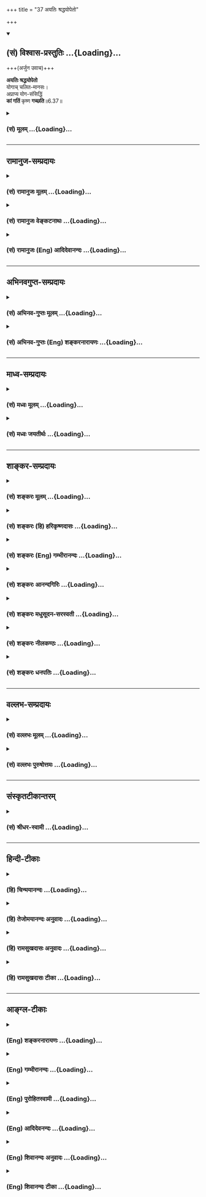 +++
title = "37 अयतिः श्रद्धयोपेतो"

+++
<div class="js_include" newlevelforh1="2" title="(सं) विश्वास-प्रस्तुतिः" unfilled url="/purANam_vaiShNavam/mahAbhAratam/06-bhIShma-parva/03-bhagavad-gItA-parva/saMskRtam/vishvAsa-prastutiH/06_Atma-saMyama-yogaH_a/37_ayatiH_shraddhayo.md">
<details open><summary><h2>(सं) विश्वास-प्रस्तुतिः ...{Loading}...</h2></summary>

+++(अर्जुन उवाच)+++

**अयतिः श्रद्धयोपेतो**  
योगाच् चलित-मानसः।  
अप्राप्य योग-संसिद्धिं  
**कां गतिं** कृष्ण **गच्छति**॥6.37॥
</details>
</div>
<div class="js_include collapsed" newlevelforh1="3" title="(सं) मूलम्" unfilled url="/purANam_vaiShNavam/mahAbhAratam/06-bhIShma-parva/03-bhagavad-gItA-parva/saMskRtam/mUlam/06_Atma-saMyama-yogaH_a/37_ayatiH_shraddhayo.md">
<details><summary><h3>(सं) मूलम् ...{Loading}...</h3></summary>

अर्जुन उवाच  
अयतिः श्रद्धयोपेतो योगाच्चलितमानसः।  
अप्राप्य योगसंसिद्धिं कां गतिं कृष्ण गच्छति।।6.37।।
</details>
</div>


_________________
## रामानुज-सम्प्रदायः
<div class="js_include collapsed" newlevelforh1="3" title="(सं) रामानुजः मूलम्" unfilled url="/purANam_vaiShNavam/mahAbhAratam/06-bhIShma-parva/03-bhagavad-gItA-parva/saMskRtam/rAmAnujaH/mUlam/06_Atma-saMyama-yogaH_a/37_ayatiH_shraddhayo.md">
<details><summary><h3>(सं) रामानुजः मूलम् ...{Loading}...</h3></summary>

।।6.37।। अर्जुन उवाच **श्रद्धया** योगे प्रवृत्तो
दृढतराभ्यासरूपयत्नवैकल्येन **योगसंसिद्धिम् अप्राप्य योगात् चलितमानसः कां
गतिं गच्छति।**

</details>
</div>
<div class="js_include collapsed" newlevelforh1="3" title="(सं) रामानुजः वेङ्कटनाथः" unfilled url="/purANam_vaiShNavam/mahAbhAratam/06-bhIShma-parva/03-bhagavad-gItA-parva/saMskRtam/rAmAnujaH/venkaTanAthaH/06_Atma-saMyama-yogaH_a/37_ayatiH_shraddhayo.md">
<details><summary><h3>(सं) रामानुजः वेङ्कटनाथः ...{Loading}...</h3></summary>

  
  
।।6.37।। एवं प्रागुक्तमेव योगसाधनं यथावच्छ्रुतम् अथ प्रागुक्तमेव
योगमाहात्म्यं श्रोतव्यं सर्वप्रकारान्वितं प्रपञ्चेन श्रोतुं पृच्छतीत्याह
अथेति। योगमाहात्म्यशब्देन सङ्ग्रहश्लोकस्थयोगसिद्धिशब्दो व्याख्यातः।
सिद्धिकारणं हि माहात्म्यम् सिद्धिश्चात्र शिथिलस्यापि योगस्य
चिरतरमनेकपुण्यलोकावाप्तिः पुनर्योगयोग्ययोगिकुलसम्भवः तद्द्वारा
पुनर्योगपौष्कल्यं ततश्चापवर्ग इत्येवंरूपा। एषा च सिद्धिः अनितरसाधारणेन
माहात्म्येन। ननुनेहाभिक्रमनाशोऽस्ति 2।40 इत्यादौ कर्मयोगस्य
माहात्म्यमुक्तम् अत्र तु तत्फलभूतस्यात्मावलोकनरूपयोगस्य अतः कथं
श्रुतमित्युक्तम् तत्राहअन्तर्गतेति। ततः किमित्यत्राहतच्चेति।
योगाङ्कुरभूतात्मज्ञानगर्भतया पुष्कलयोगस्वरूपसाधनतया च हि कर्मयोगस्य
माहात्स्यं तत्रोदितम् ततश्च योगोपाधिके तदङ्गभूतकर्मयोगमाहात्म्येऽभिहिते
अङ्गीभूतयोगमाहात्म्यमेवोक्तं भवतीति भावः। अयतिः इत्यादिपदानामर्थौचित्यात्
क्रमभेदेन अन्वयो दर्शितः। तत्र प्रवृत्तस्य हि ततश्चलितत्वं वाच्यम् नतु
तत्र श्रद्धोपेतमात्रस्येति अतः श्रद्धया तत्कार्यलक्षणेत्यभिप्रायेणयोगे
प्रवृत्त इत्युक्तम्। उपेतशब्द एव वाऽत्र श्रद्धाकृतयोगाधिगमपर
इत्यभिप्रायः। योगसंसिद्धिमप्राप्य योगसिद्धेः
पूर्वमेवेत्यर्थः। योगाच्चलितमानसः पुष्कलयोगं कर्तुमननुगुणचित्त इत्यर्थः।
कामभोगमोक्षनिरयेषु कतमामित्यर्थः। कां गतिं गच्छति इति
सामान्यनिर्दिष्टमेवकच्चित् इत्यादिना
विवृतम्। दृष्टान्तेऽप्युभयभ्रष्टत्वप्रकारं दर्शयतियथेति।
उभयभ्रष्टताविवरणरूपत्वात्विमूढो ब्रह्मणः पथि इत्येकस्याभिधानाच्च
पारिशेष्यादप्रतिष्ठपदं
सांसारिकफलसाधनकर्मभ्रंशाभिप्रायमित्याहयथावस्थितमिति।
कर्मस्वरूपानुष्ठानप्रयासादौ न किञ्चिन्न्यूनम् अभिसन्धिवैषम्यात्तु
निष्फलं संवृत्तमित्यभिप्रायः। विमूढो ब्रह्मणः पथि इति ब्रह्मपथे अज्ञानं न
विवक्षितम् ज्ञात्वोपक्रम्य निवृत्तं प्रति पृच्छ्यमानत्वात्। अतो
विमोहकार्ययोगनिवृत्तिरत्र विमूढशब्देन लक्ष्यत इत्यभिप्रायेणप्रक्रान्त
इत्यादिप्रच्युत इत्यन्तमुक्तम्। ब्रह्मणः पथि ब्रह्मप्राप्त्युपायभूते योग
इत्यर्थः। एतं मे संशयम् इति निर्दिश्यमानस्य संशयस्यार्थसिद्धं
शिरोन्तरमाहकिमयं नश्यत्येवेति। अर्हसि
सर्वज्ञत्वकारुणिकत्वप्रियसखत्वादियुक्तस्त्वं
योग्योऽसीत्यर्थः। कृष्णशब्देन त्वच्छब्देन चाभिप्रेतमाह स्वत इति।
करणाधीनम् अविशदानुमानादिप्रायं क्रमभावि कतिपयविषयं कादाचित्कमपि हि
त्वदन्येषां ज्ञानमिति भावः। एतेनयो वेत्ति युगपत्सर्वं प्रत्यक्षेण सदा
स्वतः। तं प्रणम्य हरिं शास्त्रं न्यायतत्त्वं प्रचक्ष्महे न्या.त. इति तु
भगवन्नाथमुनिमिश्राणां वचनमनुसंहितम्। न ह्युपपद्यत इति
युक्तिविरोधोऽभिप्रेतः।

</details>
</div>
<div class="js_include collapsed" newlevelforh1="3" title="(सं) रामानुजः (Eng) आदिदेवानन्दः" unfilled url="/purANam_vaiShNavam/mahAbhAratam/06-bhIShma-parva/03-bhagavad-gItA-parva/saMskRtam/rAmAnujaH/english/AdidevAnandaH/06_Atma-saMyama-yogaH_a/37_ayatiH_shraddhayo.md">
<details><summary><h3>(सं) रामानुजः (Eng) आदिदेवानन्दः ...{Loading}...</h3></summary>

6.37 - 6.39 Arjuna said What way does he go, who has embarked on Yoga endowed with faith, but who by inadeacy of exertion in practice, does not gain success in Yoga and has his mind wandering from Yoga; Does he not perish like a small piece of cloud torn from a large mass of cloud -
perish without reaching another large mass of cloud; Now does he not fall away from both (sides); He has no support and is confused on the path leading to the Brahman. He is without any support in the sense that Karma or rituals which constitutes the means of heaven etc., does not give support for a person who is devoid of attachment to fruits; for Karma is the means for generating its own fruits. He is also confused in the path leading to the Brahman on which he has just begun to traverse;
He has lost his way. Does he then get lost by falling down from both sides, these being attainment of heaven on the one hand and liberation on the other. Does he not thus perish; You should remove this doubt altogether from my mind; for there is no other remover of this doubt than You, who always perceive directly all matters simultaneously.

</details>
</div>


_________________
## अभिनवगुप्त-सम्प्रदायः
<div class="js_include collapsed" newlevelforh1="3" title="(सं) अभिनव-गुप्तः मूलम्" unfilled url="/purANam_vaiShNavam/mahAbhAratam/06-bhIShma-parva/03-bhagavad-gItA-parva/saMskRtam/abhinava-guptaH/mUlam/06_Atma-saMyama-yogaH_a/37_ayatiH_shraddhayo.md">
<details><summary><h3>(सं) अभिनव-गुप्तः मूलम् ...{Loading}...</h3></summary>

।।6.37 6.39।। अयतः इत्यादि नह्युपपद्यते इत्यन्तम्। प्राप्ताद्योगात् यदि (
N यस्य instead यदि) चलितेऽपि चित्ते श्रद्धा न हीयते। विनष्टश्रद्धौ हि
सिद्धयोगोऽपि सर्वं निष्फलं कुरुते। उक्तं हि यदा प्राप्यापि विज्ञानं
दूषितं चित्तविभ्रमात्।  
  
तदैव ( तदैवम्) ध्वंसते शीघ्र तूलराशिवानलात्।। योगस्य सम्यक् सिद्धौ
अजातायां किं लोकान्निष्क्रान्तः सम्यक् च ब्रह्मणि न निलीन +++(K न लीन इति)+++
इति नश्येत् अथवा ब्रह्मणि अप्रतिष्ठितत्वात् विनश्यति परलोकबाधाय इति
प्रश्नः।

</details>
</div>
<div class="js_include collapsed" newlevelforh1="3" title="(सं) अभिनव-गुप्तः (Eng) शङ्करनारायणः" unfilled url="/purANam_vaiShNavam/mahAbhAratam/06-bhIShma-parva/03-bhagavad-gItA-parva/saMskRtam/abhinava-guptaH/english/shankaranArAyaNaH/06_Atma-saMyama-yogaH_a/37_ayatiH_shraddhayo.md">
<details><summary><h3>(सं) अभिनव-गुप्तः (Eng) शङ्करनारायणः ...{Loading}...</h3></summary>

6.37 See Comment under 6.39

</details>
</div>


_________________
## माध्व-सम्प्रदायः
<div class="js_include collapsed" newlevelforh1="3" title="(सं) मध्वः मूलम्" unfilled url="/purANam_vaiShNavam/mahAbhAratam/06-bhIShma-parva/03-bhagavad-gItA-parva/saMskRtam/madhvaH/mUlam/06_Atma-saMyama-yogaH_a/37_ayatiH_shraddhayo.md">
<details><summary><h3>(सं) मध्वः मूलम् ...{Loading}...</h3></summary>

।।6.37 6.39।। अयतिरप्रयत्नः।

</details>
</div>
<div class="js_include collapsed" newlevelforh1="3" title="(सं) मध्वः जयतीर्थः" unfilled url="/purANam_vaiShNavam/mahAbhAratam/06-bhIShma-parva/03-bhagavad-gItA-parva/saMskRtam/madhvaH/jayatIrthaH/06_Atma-saMyama-yogaH_a/37_ayatiH_shraddhayo.md">
<details><summary><h3>(सं) मध्वः जयतीर्थः ...{Loading}...</h3></summary>

।।6.37 6.39।। अचतुर्थाश्रमीति प्रतीतिनिरासायाह **अयतिरि**ति।

</details>
</div>


_________________
## शाङ्कर-सम्प्रदायः
<div class="js_include collapsed" newlevelforh1="3" title="(सं) शङ्करः मूलम्" unfilled url="/purANam_vaiShNavam/mahAbhAratam/06-bhIShma-parva/03-bhagavad-gItA-parva/saMskRtam/shankaraH/mUlam/06_Atma-saMyama-yogaH_a/37_ayatiH_shraddhayo.md">
<details><summary><h3>(सं) शङ्करः मूलम् ...{Loading}...</h3></summary>

।।6.37।। **अयतिः** अप्रयत्नवान् योगमार्गे **श्रद्धया** आस्तिक्यबुद्ध्या
च **उपेतः योगात्** अन्तकाले च चलितं मानसं मनो यस्य सः **चलितमानसः**
भ्रष्टस्मृतिः सः **अप्राप्य योगसंसिद्धिं** योगफलं सम्यग्दर्शनं **कां
गतिं हे कृष्ण गच्छति**।।

</details>
</div>
<div class="js_include collapsed" newlevelforh1="3" title="(सं) शङ्करः (हि) हरिकृष्णदासः" unfilled url="/purANam_vaiShNavam/mahAbhAratam/06-bhIShma-parva/03-bhagavad-gItA-parva/saMskRtam/shankaraH/hindI/harikRShNadAsaH/06_Atma-saMyama-yogaH_a/37_ayatiH_shraddhayo.md">
<details><summary><h3>(सं) शङ्करः (हि) हरिकृष्णदासः ...{Loading}...</h3></summary>

।।6.37।। योगाभ्यासको स्वीकार करके जिसने इस लोक और परलोककी प्राप्तिके
साधनरूप कर्मोंका तो त्याग कर दिया और योगसिद्धिका फल मोक्षप्राप्तिका साधन
पूर्ण ज्ञान जिसको मिला नहीं ऐसे जिस योगीका चित्त अन्तकालमें योगमार्गसे
विचलित हो गया हो उस योगीके नाशकी आशङ्का करके अर्जुन पूछने लगा हे कृष्ण
जो साधक योगमार्गमें यत्न करनेवाला नहीं है परंतु श्रद्धासे अर्थात्
आस्तिकबुद्धिसे युक्त है और अन्तकालमें जिसका मन योगसे चलायमान हो गया है
वह चञ्चलचित्त भ्रष्ट स्मृतिवाला योगी योगकी सिद्धिको अर्थात् योगफलरूप
पूर्ण ज्ञानको न पाकर किस गतिको प्राप्त होता है ।

</details>
</div>
<div class="js_include collapsed" newlevelforh1="3" title="(सं) शङ्करः (Eng) गम्भीरानन्दः" unfilled url="/purANam_vaiShNavam/mahAbhAratam/06-bhIShma-parva/03-bhagavad-gItA-parva/saMskRtam/shankaraH/english/gambhIrAnandaH/06_Atma-saMyama-yogaH_a/37_ayatiH_shraddhayo.md">
<details><summary><h3>(सं) शङ्करः (Eng) गम्भीरानन्दः ...{Loading}...</h3></summary>

6.37 O krsna, aprapya, failing to achieve; yoga-sam-siddhim, perfection
in Yoga, the result of Yoga, i.e. full Illumination; kam gatim, what
goal; gacchati, does one attain; who, though upetah sraddhaya, possessed
of faith, belief in God and in the other world; is ayatih, not diligent,
devoid of effort on the path of Yoga; and, at the time of death, too,
calita-manasah, whose mind becomes deflected; yogat, from Yoga, (i.e.)
whose memory has been lost;

</details>
</div>
<div class="js_include collapsed" newlevelforh1="3" title="(सं) शङ्करः आनन्दगिरिः" unfilled url="/purANam_vaiShNavam/mahAbhAratam/06-bhIShma-parva/03-bhagavad-gItA-parva/saMskRtam/shankaraH/AnandagiriH/06_Atma-saMyama-yogaH_a/37_ayatiH_shraddhayo.md">
<details><summary><h3>(सं) शङ्करः आनन्दगिरिः ...{Loading}...</h3></summary>

।।6.37।। प्रश्नान्तरमुत्थापयति **तत्रेत्यादिना।** मनोनिरोधस्य
दुःखसाध्यत्वमाशङ्क्य परिहृते सति प्रष्टा पुनरवकाशं प्रतिलभ्योवाचेति
संबन्धः। लोकद्वयप्रापककर्मसंभवे कुतो योगिनो नाशाशङ्केत्याशङ्क्याह
**योगाभ्यासेति।** तथापि
योगानुष्ठानपरिपाकपरिप्रापितसम्यग्दर्शनसामर्थ्यान्मोक्षोपपत्तौ कुतस्तस्य
नाशाशङ्केति चेन्मैवमनेकान्तरायवत्त्वाद्योगस्येह जन्मनि प्रायेण
संसिद्धेरसिद्धिरित्यभिसंधायाह **योगसिद्धीति।** अभ्युदयनिःश्रेयसबहिर्भावो
नाशो योगमार्गे तत्फलस्य सम्यग्दर्शनस्यादर्शनादिति शेषः। तर्हि ततो
बहिर्मुखत्वमेवात्यन्तिकं संवृत्तमित्याशङ्क्याह **श्रद्धयेति।** तर्हि
योगमार्गमाश्रयते नेत्याह **योगादिति।** मरणकाले व्याकुलेन्द्रियस्य
ज्ञानसाधनानुष्ठानावकाशाभावाद् युक्तं ततश्चलितमानसत्वमित्याशङ्क्याह
**भ्रष्टेति।** गम्यत इति गतिः पुरुषार्थः सामान्यप्रश्नमन्तर्भाव्य
विशेषप्रश्नो द्रष्टव्यः।

</details>
</div>
<div class="js_include collapsed" newlevelforh1="3" title="(सं) शङ्करः मधुसूदन-सरस्वती" unfilled url="/purANam_vaiShNavam/mahAbhAratam/06-bhIShma-parva/03-bhagavad-gItA-parva/saMskRtam/shankaraH/madhusUdana-sarasvatI/06_Atma-saMyama-yogaH_a/37_ayatiH_shraddhayo.md">
<details><summary><h3>(सं) शङ्करः मधुसूदन-सरस्वती ...{Loading}...</h3></summary>

।।6.37।। एवं प्राक्तनेन
ग्रन्थेनोत्पन्नतत्त्वज्ञानोऽनुत्पन्नजीवन्मुक्तिरपरमो योगी मतः।
उत्पन्नतत्त्वज्ञान उत्पन्नजीवन्मुक्तिस्तु परमोयोगी मत इत्युक्तम्।
तयोरुभयोरपि ज्ञानादज्ञाननाशेऽपि यावत्प्रारब्धभोगं कर्म
देहेन्द्रियसंघातावस्थानात्प्रारब्धभोगकर्मापाये च
वर्तमानदेहेन्द्रियसंघातापायात्पुनरुत्पादकाभावाद्विदेहकैवल्यं प्रति कापि
नास्त्याशङ्का। यस्तु प्राक्कृतकर्मभिर्लब्धविविदिषापर्यन्तचित्तशुद्धिः
कृतकार्यत्वात्सर्वाणि कर्माणि परित्यज्य प्राप्तपरमहंसपरिव्राजकभावः
परमहंसपरिव्राजकमात्मसाक्षात्कारेण जीवन्मुक्तं परप्रबोधनदक्षं
गुरुमुपसृत्य ततो वेदान्तमहावाक्योपदेशं प्राप्य
तत्रासंभावनाविपरीतभावनाख्यप्रतिबन्धनिरासायअथातो ब्रह्मजिज्ञासा
इत्यादिअनावृत्तिः शब्दात् इत्यन्तया चतुर्लक्षणमीमांसया
श्रवणमनननिदिध्यासनानि गुरुप्रसादात्कर्तुमारभते स श्रद्दधानोऽपि
सन्नायुषोऽल्पत्वेनाल्पप्रयत्नत्वादलब्धज्ञानपरिपाकः श्रवणमनननिदिध्यासनेषु
क्रियमाणेष्वेव मध्ये व्यापद्यते। स ज्ञानपरिपाकशून्यत्वेनानष्टाज्ञानो न
मुच्यते नाप्युपासनासहितकर्मफलं देवलोकमनुभवत्यर्चिरादिमार्गेण नापि
केवलकर्मफलं पितृलोकमनुभवति धूमादिमार्गेण कर्मणामुपासनानां च
त्यक्तत्वात्। अत एतादृशो योगभ्रष्टः कीटादिभावेन कष्टां गतिमियादज्ञत्वे
सति देवयानपितृयानमार्गासंबन्धित्वात् वर्णाश्रमाचारभ्रष्टवत् अथवा कष्टां
गतिं नेयात् शास्त्रनिन्दितकर्मशून्यत्वाद्वामदेववदिति संशयपर्याकुलमनाः
अर्जुन उवाच यतिर्यत्नशीलः। अल्पार्थे नञ्। अलवणा
यवागूरित्यादिवदयतिरल्पयत्नः श्रद्धया गुरुवेदान्तवाक्येषु
विश्वासबुद्धिरूपयोपेतो युक्तः। श्रद्धा च स्वसहचरितानां
शमादीनामुपलक्षणम्। शान्तो दान्त उपरस्तितिक्षुः श्रद्धावित्तो
भूत्वात्मन्येवात्मानं पश्यति इति श्रुतेः। तेन नित्यानित्यवस्तुविवेक
इहामुत्रफलभोगविरागः शमदमोपरतितितिक्षाश्रद्धादिसंपन्मुमुक्षुता चेति
साधनचतुष्टयसंपन्नः गुरुमुपसृत्य वेदान्तवाक्यश्रवणादि कुर्वन्नपि
परमायुषोऽल्पत्वेन मरणकाले चेन्द्रियाणां व्याकुलत्वेन
साधनानुष्ठानासंभवात् योगाच्चलितमानसः
योगाच्छ्रवणादिपरिपाकलब्धजन्मनस्तत्त्वसाक्षात्काराच्चलितं तत्फलमप्राप्तं
मानसं यस्य सः योगनिष्पत्त्यैवाप्राप्य योगसंसिद्धिं
तत्त्वज्ञाननिमित्तामज्ञानतत्कार्यनिवृत्तिमपुनरावृत्तिसहितामप्राप्यातत्त्वज्ञ
एव मृतः सन् कां गतिं हे कृष्ण गच्छति सुगतिं दुर्गतिं वा। कर्मणां
परित्यागाज्ज्ञानस्य चानुत्पत्तेः
शास्त्रोक्तमोक्षसाधनानुष्ठायित्वाच्छास्त्रगर्हितकर्मशून्यत्वाच्च।

</details>
</div>
<div class="js_include collapsed" newlevelforh1="3" title="(सं) शङ्करः नीलकण्ठः" unfilled url="/purANam_vaiShNavam/mahAbhAratam/06-bhIShma-parva/03-bhagavad-gItA-parva/saMskRtam/shankaraH/nIlakaNThaH/06_Atma-saMyama-yogaH_a/37_ayatiH_shraddhayo.md">
<details><summary><h3>(सं) शङ्करः नीलकण्ठः ...{Loading}...</h3></summary>

।।6.37।। मनसो दुर्निग्रहत्वाद्योगसिद्धौ विघ्नं पश्यन्नर्जुन उवाच हे कृष्ण
योगात्कर्मयोगाच्चलितमानसस्त्यक्तकर्मा संन्यासीत्यर्थः। श्रद्धया उपेतो
योगमार्गं प्रविष्टोऽपि अयतिः आयुषोल्पत्वाद्वा
वैराग्यदौर्बल्याद्वाल्पप्रयत्नः। अलवणा यवागूरितिवदत्राल्पार्थे नञ्। स
कदाचित् योगसंसिद्धिं योगफलं सम्यग्दर्शनमप्राप्य मृतश्चेत् कां गतिं
गच्छति।

</details>
</div>
<div class="js_include collapsed" newlevelforh1="3" title="(सं) शङ्करः धनपतिः" unfilled url="/purANam_vaiShNavam/mahAbhAratam/06-bhIShma-parva/03-bhagavad-gItA-parva/saMskRtam/shankaraH/dhanapatiH/06_Atma-saMyama-yogaH_a/37_ayatiH_shraddhayo.md">
<details><summary><h3>(सं) शङ्करः धनपतिः ...{Loading}...</h3></summary>

।।6.37।। योगभ्रष्टस्य स्वर्गमोक्षयोरभावमाशङ्कार्जुन उवाच। अयतियत्नशीलो
योगमार्गे श्रद्धया आस्तिक्य बुद्य्धा चोपेतः युक्तोऽन्तकाले योगाच्चलितं
मानसं मनो यस्य सोऽभ्रष्टस्मृतिः योगसंसिद्धिं योगफलं सम्यग्दर्शनमप्राप्य
कां गतिं गच्छति। अयमाशयः योगाभ्यासाङ्गीकरणेन समस्तकर्मणां
संन्यासात्कर्मफलस्य गन्तव्यस्य स्वर्गादेरभावः योगाच्चलितचित्तत्वात्
योगफलस्य सभ्यग्ज्ञानस्यालाभात्पृच्छति कां गतिं गच्छतीति।
यत्त्वत्रार्जुनोऽगृहीतसंन्यासानामापाततः शास्त्रोत्थात्मानात्मविवेकानां
उभयविधवैराग्यवतां ईश्वरार्पणबुद्य्धैवावश्यकं कर्म कुर्वतां
मोक्षमार्गप्रवृत्तानां यदि मध्ये मरणादिनाऽप्राप्य संन्यासं मोचकज्ञाने
विघ्नवतां गतिं पृच्छति अयतिरिति। अयतिः संन्यासमोचकज्ञानपंपन्नः हे कृष्ण
कां गतिं गच्छतीति संबन्धः। ननु किमत्र प्रष्टव्यं तत्तत्कर्मानुगुणां गतिं
गमिष्यतीत्याशङ्क्याह श्रद्धयोपेत इति। श्रद्धा मोक्षे ईश्वरे
चास्तिक्यबुद्धिः तयोपेतः। मोक्षार्थ सत्त्वशुद्धये ईश्वरार्पणबुद्य्धा
आवश्यकं कर्म कुर्वन्निति भावः तर्हि मोक्षमेव प्राप्स्यतीत्याशङ्कयाह
अप्राप्येति। योगो ज्ञानयोगः सएव संसिद्धिः
संसिद्धशब्दवाच्यमोक्षसाधनत्वादुपचारात् तामप्राप्य। अनुत्पन्ने मोचकज्ञान
इत्यर्थः। ज्ञानाभावेकुतो मोक्षप्राप्तिरिति भावः। कुतो वोक्तश्रद्धोपेतस्य
योगसंसिद्य्धप्राप्तिस्तत्राह योगा़च्चलितमानस इति। अत्र
केचिद्यागाच्चिलितमानस इत्यस्य मृत इति व्याचक्षते। केचित्तु विषयेष्वासक्त
इति वदन्ति। अन्येतु किं मम मोक्षेण काम्यान्यागादीनेव तत्तल्लोकप्राप्तये
करिध्यामीति चेष्टितमानस इति व्याख्यां वर्णयन्तीति भाष्यविरुद्धमितरैः
कल्पितं तच्चिन्तयम्। एवमुक्तप्रकारेणादौ मोक्षार्थं सत्त्वशुद्धये
ईश्वरार्पणबुद्य्धावश्यकं कर्म कुर्वतः किं मम मोक्षेण काम्यान्यागादीनेव
करिष्यामीति योगाच्चलितमानसस्य काम्याग्निष्टोमाद्यनुष्ठानसंभवेन
गतेरुक्तत्वात् प्रश्नविवरणरुपस्योत्तरश्लोकस्योत्तरस्य चासंगत्यापत्तेः।
एतेनायतिरित्यादिपरास्तम्। त्यक्तसर्वकर्मणः
अप्राप्तसम्यग्दर्शनस्यैवोभयभ्रष्टत्वात्। यदपि योगो ज्ञानयोग इत्यादि तदपि
न। मुख्यार्थसंभवे उपचारायोगात्। यदपि व्याख्यानान्तरप्रदर्शनं तदपि न।
प्रथमव्याख्यानस्यापदार्थत्वात् द्वितीयस्य तृतीयन्तर्भावादिति दिक्।

</details>
</div>


_________________
## वल्लभ-सम्प्रदायः
<div class="js_include collapsed" newlevelforh1="3" title="(सं) वल्लभः मूलम्" unfilled url="/purANam_vaiShNavam/mahAbhAratam/06-bhIShma-parva/03-bhagavad-gItA-parva/saMskRtam/vallabhaH/mUlam/06_Atma-saMyama-yogaH_a/37_ayatiH_shraddhayo.md">
<details><summary><h3>(सं) वल्लभः मूलम् ...{Loading}...</h3></summary>

।।6.37।। उभयरहितो योगशीलश्च किं फलमाप्नोति इति सन्दिहानोऽर्जुन उवाच
अयतिरिति। न यतिरसन्न्यासी अभ्यासयत्नरहितो वा कां गतिं फलं प्राप्नोति हे
कृष्ण कर्षकेत्यन्वर्थसम्बोधनं साभिप्रायम्।

</details>
</div>
<div class="js_include collapsed" newlevelforh1="3" title="(सं) वल्लभः पुरुषोत्तमः" unfilled url="/purANam_vaiShNavam/mahAbhAratam/06-bhIShma-parva/03-bhagavad-gItA-parva/saMskRtam/vallabhaH/puruShottamaH/06_Atma-saMyama-yogaH_a/37_ayatiH_shraddhayo.md">
<details><summary><h3>(सं) वल्लभः पुरुषोत्तमः ...{Loading}...</h3></summary>

  
  
।।6.37।। अथ भवदुक्तिविश्वासेन केवलं श्रद्धया अभ्यासवैराग्यरहितो यत्नं
कुर्वन् पश्चात्सिद्धिं प्राप्नोति न वा इति प्रभुं विज्ञापयत्यर्जुनः
अर्जुन उवाच अयतिरिति। श्रद्धया भवदुक्तिश्रद्धामात्रत उपेतो
भगवत्संयोगात्मकयोगार्थे प्रवृत्तः अयतिः अभ्यासवैराग्ययोः शिथिलप्रयत्नः
स्वरूपज्ञानाभावाद्योगाच्चलितमानसो भवति। ततो योगसिद्धिमपि न प्राप्नुयात्
तदाह योगसंसिद्धिमप्राप्य कृष्ण सदानन्द त्वदुक्तिविश्वासप्रवृत्तस्य
सिद्धिरेवोचितेति विज्ञाप्य कां गतिं गच्छतीति पृष्टवान्।  
  

</details>
</div>


_________________
## संस्कृतटीकान्तरम्
<div class="js_include collapsed" newlevelforh1="3" title="(सं) श्रीधर-स्वामी" unfilled url="/purANam_vaiShNavam/mahAbhAratam/06-bhIShma-parva/03-bhagavad-gItA-parva/saMskRtam/shrIdhara-svAmI/06_Atma-saMyama-yogaH_a/37_ayatiH_shraddhayo.md">
<details><summary><h3>(सं) श्रीधर-स्वामी ...{Loading}...</h3></summary>

।।6.37।। अभ्यासवैराग्याभावेन कथंचिदप्राप्तसम्यग्ज्ञानः किं
फलमाप्नोतीत्यर्जुन उवाच **अयतिरिति।** प्रथमं श्रद्धोपेत एव योगे
प्रवृत्तः नतु मिथ्याचारतया। ततः परंतु अयतिर्न सम्यग्यतते। शिथिलाभ्यास
इत्यर्थः। तथा योगाच्चलितं मानसं विषयप्रवणं चित्तं यस्य। मन्दवैराग्य
इत्यर्थः। एवमभ्यासवैराग्यशैथिल्याद्योगस्य संसिद्धिं फलं ज्ञानमप्राप्य
कां गतिं प्राप्नोति।

</details>
</div>


_________________
## हिन्दी-टीकाः
<div class="js_include collapsed" newlevelforh1="3" title="(हि) चिन्मयानन्दः" unfilled url="/purANam_vaiShNavam/mahAbhAratam/06-bhIShma-parva/03-bhagavad-gItA-parva/hindI/chinmayAnandaH/06_Atma-saMyama-yogaH_a/37_ayatiH_shraddhayo.md">
<details><summary><h3>(हि) चिन्मयानन्दः ...{Loading}...</h3></summary>

।।6.37।। इस स्थान पर वेद व्यासजी अर्जुन के मुख से एक अत्यन्त उपयुक्त
प्रश्न उठाते है जिससे भगवान् को वेदान्त के महान् आशावादी तत्त्वज्ञान को
प्रकाश में लाने का पुन एक अवसर प्राप्त होता है। योग के दिव्य मार्ग पर
चलने वाला कोई भी साधक कदापि नष्ट नहीं होता जो कोई उपलब्धि या सफलता वह
प्राप्त कर चुकता है वह धरोहर के रूप में उसके साथ इहलोक और परलोक में भी
उपलब्ध रहती है। असंख्य व्यतीत हुए कल की दीर्घश्रंखला में प्रत्येक आज एक
कड़ी के रूप मे जुड़ जाता है। इस प्रकार यह श्रंखला निरन्तर बढ़ती ही जाती
है। जीव के अस्तित्वकाल की असंख्य घटनाओं में मृत्यु भी मात्र एक घटना है
और आने वाला कल न कोई आकस्मिक घटना हाेगी और न कोई अनिर्धारित प्रारम्भ।
वर्तमान के विचारों तथा प्रयत्नों से प्रभावित एवं परिवर्तित भूतकाल ही
भविष्य के रूप में प्रकट होता है। अर्जुन का भगवान् से सावधानी पूर्वक पूछा
गया कुछ अस्पष्ट सा प्रश्न यह है कि जो पुरुष पूर्ण श्रद्धा से योग साधना
करता है परन्तु अपने जीवन काल में पूर्ण आत्मसंयम को प्राप्त नहीं होता
अथवा पर्याप्त प्रयत्न के अभाव में योग से उसका मन चलायमान हो जाता है उसकी
गति क्या होगी तात्पर्य यह है कि योगाभ्यास में भोग का त्याग करने से उसे
विषयों का सुख नहीं मिलेगा तथा उसी प्रकार योग में सफलता न मिलने के कारण
योग का अनन्त आनन्द भी प्राप्त नहीं होगा। यद्यपि वेदान्ती केवल विषय भोग
के जीवन की निन्दा करते हैं तथापि वे इस तथ्य को कभी नहीं नकारते कि विषयों
में क्षणिक सुख तो होता ही है। परन्तु उनके मतानुसार विषयानन्द भी वस्तुत
ब्रह्मानन्द का ही अंश है या आभास है। अर्जुन को भय है कि सम्भवत श्रीकृष्ण
द्वारा उपदिष्ट योग के पालन में मनुष्य अल्प विषयानन्द और अनन्त
ब्रह्मानन्द दोनों से ही वंचित रह जायेगा। ऐसा योगी प्रयत्नपूर्वक स्वयं को
लौकिक विषयों के प्रलोभनों से सुरक्षित रखेगा। परन्तु यदि साधना में रत उस
योगी के जीवनसूत्र को अनिश्चित काल की कैंची द्वारा काट दिया जाय तो वह
ब्रह्मानन्द को पाने का अवसर खो देगा जिसे गीता में जीवन के लक्ष्य के रूप
में निर्देशित किया गया है। अथवा हो सकता है कि योगी का मन किसी कारण से
विचलित हो जाये। योग में सफलता पाना निसन्देह ही महान् विजय है
सर्वोत्कृष्ट उपलब्धि है। परन्तु यदि अदृश्य कामुक वृत्ति रूपी गदा के
द्वारा साधक धराशायी हो जाये तो उसे इहलोक और परलोक का भी सुख नहीं मिलेगा।
अत अर्जुन ऐसे साधक की गति जानना चाहता है। इस श्लोक में कथित श्रद्धा को
अन्धविश्वास नहीं समझना चाहिए। बुद्धि की उस क्षमता को श्रद्धा कहते हैं
जिसके द्वारा शास्त्र और आचार्य के उपदेशों के तात्पर्य को समझ कर तत्त्व
को पहचाना जा सकता है। बुद्धि के निश्चय से हृदय में उमड़ने वाली भक्ति की
उस प्रबल शक्ति को श्रद्धा कहते हैं जो पर्वतों को हिला सकती है और स्वर्ग
को पृथ्वी पर उतार सकती है। योगभ्रष्ट पुरुष के चित्र को और अधिक स्पष्ट
करने के लिए अर्जुन आगे कहता है

</details>
</div>
<div class="js_include collapsed" newlevelforh1="3" title="(हि) तेजोमयानन्दः अनुवादः" unfilled url="/purANam_vaiShNavam/mahAbhAratam/06-bhIShma-parva/03-bhagavad-gItA-parva/hindI/tejomayAnandaH/anuvAdaH/06_Atma-saMyama-yogaH_a/37_ayatiH_shraddhayo.md">
<details><summary><h3>(हि) तेजोमयानन्दः अनुवादः ...{Loading}...</h3></summary>

।।6.37।। अर्जुन ने कहा -- हे कृष्ण ! जिसका मन योग से चलायमान हो गया है,
ऐसा अपूर्ण प्रयत्न वाला (अयति) श्रद्धायुक्त पुरुष योग की सिद्धि को न
प्राप्त होकर किस गति को प्राप्त होता है;

</details>
</div>
<div class="js_include collapsed" newlevelforh1="3" title="(हि) रामसुखदासः अनुवादः" unfilled url="/purANam_vaiShNavam/mahAbhAratam/06-bhIShma-parva/03-bhagavad-gItA-parva/hindI/rAmasukhadAsaH/anuvAdaH/06_Atma-saMyama-yogaH_a/37_ayatiH_shraddhayo.md">
<details><summary><h3>(हि) रामसुखदासः अनुवादः ...{Loading}...</h3></summary>

।।6.37।। अर्जुन बोले - हे कृष्ण ! जिसकी साधनमें श्रद्धा है, पर जिसका
प्रयत्न शिथिल है, वह अन्तसमयमें अगर योगसे विचलितमना हो जाय, तो वह
योगसिद्धिको प्राप्त न करके किस गतिको चला जाता है;

</details>
</div>
<div class="js_include collapsed" newlevelforh1="3" title="(हि) रामसुखदासः टीका" unfilled url="/purANam_vaiShNavam/mahAbhAratam/06-bhIShma-parva/03-bhagavad-gItA-parva/hindI/rAmasukhadAsaH/TIkA/06_Atma-saMyama-yogaH_a/37_ayatiH_shraddhayo.md">
<details><summary><h3>(हि) रामसुखदासः टीका ...{Loading}...</h3></summary>

।।6.37।।***व्याख्या--*'अयतिः श्रद्धयोपेतो योगाच्चलितमानसः'--**जिसकी
साधनमें अर्थात् जप, ध्यान, सत्सङ्ग, स्वाध्याय आदिमें रुचि है, श्रद्धा है
और उनको करता भी है, पर अन्तःकरण और बहिःकरण वशमें न होनेसे साधनमें
शिथिलता है, तत्परता नहीं है। ऐसा साधक अन्तसमयमें संसारेमें राग रहनेसे,
विषयोंका चिन्तन होनेसे अपने साधनसे विचलित हो जाय, अपने ध्येयपर स्थिर न
रहे तो फिर उसकी क्या गति होती है;

</details>
</div>


_________________
## आङ्ग्ल-टीकाः
<div class="js_include collapsed" newlevelforh1="3" title="(Eng) शङ्करनारायणः" unfilled url="/purANam_vaiShNavam/mahAbhAratam/06-bhIShma-parva/03-bhagavad-gItA-parva/english/shankaranArAyaNaH/06_Atma-saMyama-yogaH_a/37_ayatiH_shraddhayo.md">
<details><summary><h3>(Eng) शङ्करनारायणः ...{Loading}...</h3></summary>

6.37. Arjuna said A person who has faith and is desirous of reaching the path (goal) of the good; \[but\] whose mind has severed from the Yoga;
to which goal does he go, having failed to attain the success in Yoga ;
O Krsna !

</details>
</div>
<div class="js_include collapsed" newlevelforh1="3" title="(Eng) गम्भीरानन्दः" unfilled url="/purANam_vaiShNavam/mahAbhAratam/06-bhIShma-parva/03-bhagavad-gItA-parva/english/gambhIrAnandaH/06_Atma-saMyama-yogaH_a/37_ayatiH_shraddhayo.md">
<details><summary><h3>(Eng) गम्भीरानन्दः ...{Loading}...</h3></summary>

6.37 Arjuna said O krsna, failing to achieve perfection in Yoga, what goal does one attain who, though possessed of faith, is not diligent and whose mind becomes deflected from Yoga;

</details>
</div>
<div class="js_include collapsed" newlevelforh1="3" title="(Eng) पुरोहितस्वामी" unfilled url="/purANam_vaiShNavam/mahAbhAratam/06-bhIShma-parva/03-bhagavad-gItA-parva/english/purohitasvAmI/06_Atma-saMyama-yogaH_a/37_ayatiH_shraddhayo.md">
<details><summary><h3>(Eng) पुरोहितस्वामी ...{Loading}...</h3></summary>

6.37 Arjuna asked: He who fails to control himself, whose mind falls from spiritual contemplation, who attains not perfection but retains his faith, what of him, my Lord;

</details>
</div>
<div class="js_include collapsed" newlevelforh1="3" title="(Eng) आदिदेवनन्दः" unfilled url="/purANam_vaiShNavam/mahAbhAratam/06-bhIShma-parva/03-bhagavad-gItA-parva/english/AdidevanandaH/06_Atma-saMyama-yogaH_a/37_ayatiH_shraddhayo.md">
<details><summary><h3>(Eng) आदिदेवनन्दः ...{Loading}...</h3></summary>

6.37 Arjuna said If a person, who is possessed of faith but has put in only inadeate effort, finds his mind wandering away from Yoga, and then fails to attain perfection - what way does he go, O Krsna;

</details>
</div>
<div class="js_include collapsed" newlevelforh1="3" title="(Eng) शिवानन्दः अनुवादः" unfilled url="/purANam_vaiShNavam/mahAbhAratam/06-bhIShma-parva/03-bhagavad-gItA-parva/english/shivAnandaH/anuvAdaH/06_Atma-saMyama-yogaH_a/37_ayatiH_shraddhayo.md">
<details><summary><h3>(Eng) शिवानन्दः अनुवादः ...{Loading}...</h3></summary>

6.37 Arjuna said He who is unable to control himself though he has the faith, and whose mind wanders away from Yoga, what end does he, having failed to attain perfection in Yoga, mee,t O Krishna;

</details>
</div>
<div class="js_include collapsed" newlevelforh1="3" title="(Eng) शिवानन्दः टीका" unfilled url="/purANam_vaiShNavam/mahAbhAratam/06-bhIShma-parva/03-bhagavad-gItA-parva/english/shivAnandaH/TIkA/06_Atma-saMyama-yogaH_a/37_ayatiH_shraddhayo.md">
<details><summary><h3>(Eng) शिवानन्दः टीका ...{Loading}...</h3></summary>

6.37 अयतिः uncontrolled; श्रद्धया by faith; उपेतः possessed; योगात् from Yoga; चलितमानसः one whose mind wanders away; अप्राप्य not having attained; योगसंसिद्धिम् perfection in Yoga; काम् which; गतिम् end; कृष्ण
O Krishna; गच्छति meets.Commentary He has faith in the efficacy of Yoga but he is not able to control the senses and the mind. He has no concentration of mind. His mind wanders away when the last breath departs from his body and he loses the memory also. Having failed to achieve perfection in Yoga; i.e.; Selfrealisation or the knowledge of the Self; what path will he tread; and what end will such a man,meet

</details>
</div>
